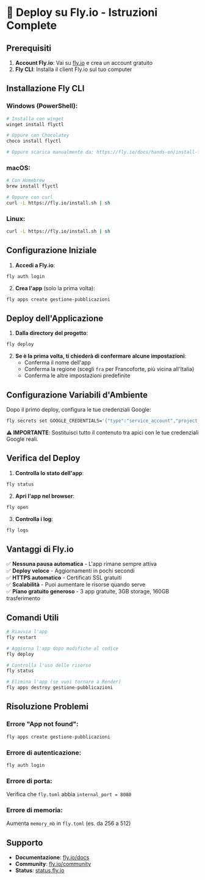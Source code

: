 # 🚀 Deploy su Fly.io - Istruzioni Complete

## **Prerequisiti**
1. **Account Fly.io**: Vai su [fly.io](https://fly.io) e crea un account gratuito
2. **Fly CLI**: Installa il client Fly.io sul tuo computer

## **Installazione Fly CLI**

### Windows (PowerShell):
```powershell
# Installa con winget
winget install flyctl

# Oppure con Chocolatey
choco install flyctl

# Oppure scarica manualmente da: https://fly.io/docs/hands-on/install-flyctl/
```

### macOS:
```bash
# Con Homebrew
brew install flyctl

# Oppure con curl
curl -L https://fly.io/install.sh | sh
```

### Linux:
```bash
curl -L https://fly.io/install.sh | sh
```

## **Configurazione Iniziale**

1. **Accedi a Fly.io**:
```bash
fly auth login
```

2. **Crea l'app** (solo la prima volta):
```bash
fly apps create gestione-pubblicazioni
```

## **Deploy dell'Applicazione**

1. **Dalla directory del progetto**:
```bash
fly deploy
```

2. **Se è la prima volta, ti chiederà di confermare alcune impostazioni**:
   - Conferma il nome dell'app
   - Conferma la regione (scegli `fra` per Francoforte, più vicina all'Italia)
   - Conferma le altre impostazioni predefinite

## **Configurazione Variabili d'Ambiente**

Dopo il primo deploy, configura le tue credenziali Google:

```bash
fly secrets set GOOGLE_CREDENTIALS='{"type":"service_account","project_id":"...","private_key_id":"...","private_key":"...","client_email":"...","client_id":"...","auth_uri":"https://accounts.google.com/o/oauth2/auth","token_uri":"https://oauth2.googleapis.com/token","auth_provider_x509_cert_url":"https://www.googleapis.com/oauth2/v1/certs","client_x509_cert_url":"..."}'
```

**⚠️ IMPORTANTE**: Sostituisci tutto il contenuto tra apici con le tue credenziali Google reali.

## **Verifica del Deploy**

1. **Controlla lo stato dell'app**:
```bash
fly status
```

2. **Apri l'app nel browser**:
```bash
fly open
```

3. **Controlla i log**:
```bash
fly logs
```

## **Vantaggi di Fly.io**

✅ **Nessuna pausa automatica** - L'app rimane sempre attiva  
✅ **Deploy veloce** - Aggiornamenti in pochi secondi  
✅ **HTTPS automatico** - Certificati SSL gratuiti  
✅ **Scalabilità** - Puoi aumentare le risorse quando serve  
✅ **Piano gratuito generoso** - 3 app gratuite, 3GB storage, 160GB trasferimento  

## **Comandi Utili**

```bash
# Riavvia l'app
fly restart

# Aggiorna l'app dopo modifiche al codice
fly deploy

# Controlla l'uso delle risorse
fly status

# Elimina l'app (se vuoi tornare a Render)
fly apps destroy gestione-pubblicazioni
```

## **Risoluzione Problemi**

### Errore "App not found":
```bash
fly apps create gestione-pubblicazioni
```

### Errore di autenticazione:
```bash
fly auth login
```

### Errore di porta:
Verifica che `fly.toml` abbia `internal_port = 8080`

### Errore di memoria:
Aumenta `memory_mb` in `fly.toml` (es. da 256 a 512)

## **Supporto**

- **Documentazione**: [fly.io/docs](https://fly.io/docs)
- **Community**: [fly.io/community](https://fly.io/community)
- **Status**: [status.fly.io](https://status.fly.io)
